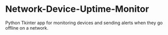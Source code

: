 # Network-Device-Uptime-Monitor
Python Tkinter app for monitoring devices and sending alerts when they go offline on a network.
